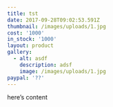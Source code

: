 ```yaml
---
title: tst
date: 2017-09-28T09:02:53.591Z
thumbnail: /images/uploads/1.jpg
cost: '1000'
in_stock: '1000'
layout: product
gallery:
  - alt: asdf
    description: adsf
    image: /images/uploads/1.jpg
paypal: '??'
---
```

here’s content
